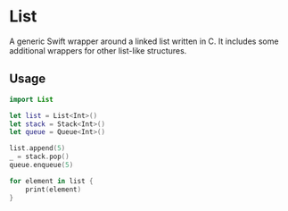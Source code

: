 # List
A generic Swift wrapper around a linked list written in C. It includes some additional wrappers for other list-like structures.

## Usage

```swift
import List

let list = List<Int>()
let stack = Stack<Int>()
let queue = Queue<Int>()

list.append(5)
_ = stack.pop()
queue.enqueue(5)

for element in list {
    print(element)
}
```
